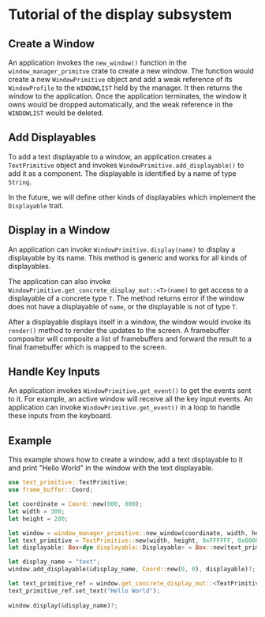 # Tutorial of the display subsystem

## Create a Window

An application invokes the `new_window()` function in the `window_manager_primitve` crate to create a new window. The function would create a new `WindowPrimitive` object and add a weak reference of its `WindowProfile` to the `WINDOWLIST` held by the manager. It then returns the window to the application. Once the application terminates, the window it owns would be dropped automatically, and the weak reference in the `WINDOWLIST` would be deleted.

## Add Displayables

To add a text displayable to a window, an application creates a `TextPrimitive` object and invokes `WindowPrimitive.add_displayable()` to add it as a component. The displayable is identified by a name of type `String`. 

In the future, we will define other kinds of displayables which implement the `Displayable` trait.

## Display in a Window

An application can invoke `WindowPrimitive.display(name)` to display a displayable by its name. This method is generic and works for all kinds of displayables. 

The application can also invoke `WindowPrimitive.get_concrete_display_mut::<T>(name)` to get access to a displayable of a concrete type `T`. The method returns error if the window does not have a displayable of `name`, or the displayable is not of type `T`.

After a displayable displays itself in a window, the window would invoke its `render()` method to render the updates to the screen. A framebuffer compositor will composite a list of framebuffers and forward the result to a final framebuffer which is mapped to the screen.

## Handle Key Inputs
An application invokes `WindowPrimitive.get_event()` to get the events sent to it. For example, an active window will receive all the key input events. An application can invoke `WindowPrimitive.get_event()` in a loop to handle these inputs from the keyboard.

## Example
This example shows how to create a window, add a text displayable to it and print "Hello World" in the window with the text displayable.

```rust
use text_primitive::TextPrimitive;
use frame_buffer::Coord;

let coordinate = Coord::new(800, 800);
let width = 300;
let height = 200;

let window = window_manager_primitive::new_window(coordinate, width, height)?
let text_primitive = TextPrimitive::new(width, height, 0xFFFFFF, 0x000000)?
let displayable: Box<dyn displayable::Displayable> = Box::new(text_primitive);

let display_name = "text";
window.add_displayable(&display_name, Coord::new(0, 0), displayable)?;

let text_primitive_ref = window.get_concrete_display_mut::<TextPrimitive>(&display_name)?;
text_primitive_ref.set_text("Hello World");
            
window.display(&display_name)?;
```